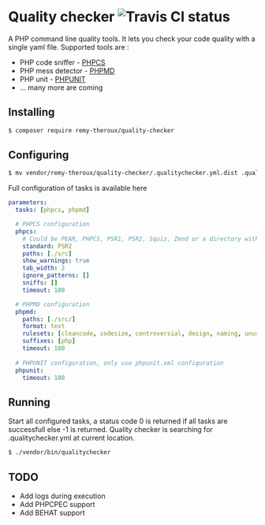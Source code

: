 Quality checker  ![Travis CI status](https://travis-ci.org/remy-theroux/quality-checker.svg?branch=master "Travis CI status")
===============

A PHP command line quality tools. It lets you check your code quality with a single yaml file.
Supported tools are :
- PHP code sniffer - [PHPCS](https://github.com/squizlabs/PHP_CodeSniffer)
- PHP mess detector - [PHPMD](http://http://phpmd.org/)
- PHP unit - [PHPUNIT](https://phpunit.de/)
- ... many more are coming

Installing
--
```sh
$ composer require remy-theroux/quality-checker
```

Configuring
--
```sh
$ mv vendor/remy-theroux/quality-checker/.qualitychecker.yml.dist .qualitychecker.yml
```

Full configuration of tasks is available here

```yml
parameters:
  tasks: [phpcs, phpmd]

  # PHPCS configuration
  phpcs:
    # Could be PEAR, PHPCS, PSR1, PSR2, Squiz, Zend or a directory with a ruleset './vendor/iadvize/php-convention/phpcs/Iadvize'
    standard: PSR2
    paths: [./src]
    show_warnings: true
    tab_width: 2
    ignore_patterns: []
    sniffs: []
    timeout: 180

  # PHPMD configuration
  phpmd:
    paths: [./src/]
    format: text
    rulesets: [cleancode, codesize, controversial, design, naming, unusedcode]
    suffixes: [php]
    timeout: 180
    
  # PHPUNIT configuration, only use phpunit.xml configuration
  phpunit:
    timeout: 180
```

Running
--
Start all configured tasks, a status code 0 is returned if all tasks are successfull else -1 is returned.
Quality checker is searching for .qualitychecker.yml at current location.

```sh
$ ./vendor/bin/qualitychecker
```

TODO
--
* Add logs during execution
* Add PHPCPEC support
* Add BEHAT support
